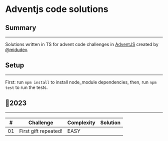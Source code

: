 # Adventjs code solutions

## Summary

---

Solutions written in TS for advent code challenges in [AdventJS](https://adventjs.dev/) created by [@midudev](https://github.com/midudev/).

## Setup

---

First: run `npm install` to install node_module dependencies, then, run `npm test` to run the tests.

## 🎄2023

---

| #   | Challenge            | Complexity | Solution |
| --- | -------------------- | ---------- | -------- |
| 01  | First gift repeated! | EASY       |          |

